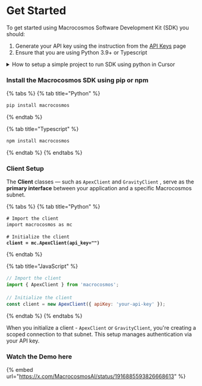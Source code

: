 # Get Started

To get started using Macrocosmos Software Development Kit (SDK) you should:

1. Generate your API key using the instruction from the [API Keys](api-keys.md) page
2. Ensure that you are using Python 3.9+ or Typescript

<details>

<summary>How to setup a simple project to run SDK using python in Cursor</summary>

1. Install [Cursor](https://www.cursor.com/) - the basic version is free
2.  From the top menu choose File -> Open and create a new folder for your project.&#x20;

    <figure><img src="../../.gitbook/assets/Open_folder.png" alt=""><figcaption></figcaption></figure>
3.  In your new project folder type at the Chat menu asking to setup a new project:\
    ![](../../.gitbook/assets/New_chat.png)\


    > Cursor is a great tool for the development! It can follow human language instructions helping to setup the project, make it functional and secure, find issues with the code and provide instructions in case of challenges.&#x20;
4.  I have got the next instructions and accepted the files.\


    I'll help you set up a new empty project. First, let me check what's currently in the workspace directory.Listed 0 items in current directoryGreat, I see the directory is empty. I'll help you set up a basic project structure. I'll create:

    1. A README.md file with project information
    2. A .gitignore file for common files to ignore
    3. A basic project structure

    ![](../../.gitbook/assets/Accept_the_file.png)\

5. In the next message ask to create a virtual environment\
   ![](<../../.gitbook/assets/Screenshot 2025-05-29 at 19.02.56.png>)
6. I have accepted the changes and got the result:\
   \
   Perfect! Your virtual environment is now set up and ready to use. Here's what has been done:

1) Created a new virtual environment in the venv directory
2) Activated the virtual environment
3) Verified Python 3.9.6 and pip 21.2.4 are installed

You can now:

* Install packages using pip install \<package-name>
* Run Python scripts in an isolated environment
* When you're done working, you can deactivate the virtual environment by typing deactivate\
  ![](../../.gitbook/assets/Left_menu.png)

7. From the top menu choose **File -> New Terminal**
8.  Activate the virtual environment directory

    <pre class="language-python"><code class="lang-python"><strong>#activate the virtual environment directory
    </strong><strong>source venv/bin/activate
    </strong><strong>#ativate python
    </strong>python
    </code></pre>

Congratulations! 🎉 You have setup the basic project and now can start to use Macrocosmos SDK through the terminal starting from **pip install macrocosmos** and activating clients for Apex and Gravity, as it described in the document below.\


</details>

### Install the Macrocosmos SDK using pip or npm

{% tabs %}
{% tab title="Python" %}
```python
pip install macrocosmos
```
{% endtab %}

{% tab title="Typescript" %}
```javascript
npm install macrocosmos
```
{% endtab %}
{% endtabs %}

### Client Setup

The **Client** classes — such as `ApexClient` and `GravityClient` , serve as the **primary interface** between your application and a specific Macrocosmos subnet.

{% tabs %}
{% tab title="Python" %}
<pre class="language-python"><code class="lang-python"># Import the client
import macrocosmos as mc

# Initialize the client
<strong>client = mc.ApexClient(api_key="")
</strong></code></pre>
{% endtab %}

{% tab title="JavaScript" %}
```javascript
// Import the client
import { ApexClient } from 'macrocosmos';

// Initialize the client
const client = new ApexClient({ apiKey: 'your-api-key' });
```
{% endtab %}
{% endtabs %}

When you initialize a client - `ApexClient` or `GravityClient`, you're creating a scoped connection to that subnet. This setup manages authentication via your API key.

### Watch the Demo here

{% embed url="https://x.com/MacrocosmosAI/status/1916885593826668613" %}

